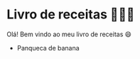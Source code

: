 # Livro de receitas :book::man_cook:

Olá! Bem vindo ao meu livro de receitas :smile:

- Panqueca de banana

  
